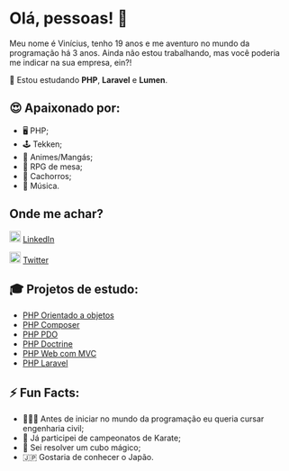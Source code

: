 # Olá, pessoas! 👋

Meu nome é Vinícius, tenho 19 anos e me aventuro no mundo da programação há 3 anos. Ainda não estou trabalhando, mas você poderia me indicar na sua empresa, ein?!

🌱 Estou estudando <b>PHP</b>, <b>Laravel</b> e <b>Lumen</b>.

## 😍 Apaixonado por: 
- 🖥 PHP;
- 🕹 Tekken;
- 📖 Animes/Mangás;
- 🎲 RPG de mesa;
- 🐶 Cachorros;
- 🎼 Música.

## Onde me achar? 
<img src="https://image.flaticon.com/icons/svg/174/174857.svg" width="20" height="20x">  [LinkedIn](https://www.linkedin.com/in/isnotvinicius/)

<img src="https://image.flaticon.com/icons/svg/733/733579.svg" width="20px" height="20px">  [Twitter](https://www.twitter.com/isnotvinicius)

## 🎓 Projetos de estudo:
- [PHP Orientado a objetos](https://github.com/isnotvinicius/php_orientado_objetos)
- [PHP Composer](https://github.com/isnotvinicius/php_composer)
- [PHP PDO](https://github.com/isnotvinicius/php_pdo)
- [PHP Doctrine](https://github.com/isnotvinicius/php_doctrine)
- [PHP Web com MVC](https://github.com/isnotvinicius/php_web_mvc)
- [PHP Laravel](https://github.com/isnotvinicius/laravel)

## ⚡️ Fun Facts:
- 👷🏽‍♂️ Antes de iniciar no mundo da programação eu queria cursar engenharia civil;
- 🥇 Já participei de campeonatos de Karate;
- 🧩 Sei resolver um cubo mágico;
- 🇯🇵 Gostaria de conhecer o Japão.
